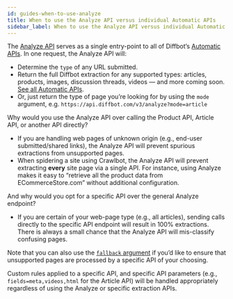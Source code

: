 ```yaml
---
id: guides-when-to-use-analyze
title: When to use the Analyze API versus individual Automatic APIs
sidebar_label: When to use the Analyze API versus individual Automatic APIs
---
```


<div class="entry-content">
		<p>The <a href="http://www.diffbot.com/products/automatic/analyze">Analyze API</a> serves as a single entry-point to all of Diffbot’s <a href="http://www.diffbot.com/products/automatic">Automatic APIs</a>. In one request, the Analyze API will:</p>
<ul>
<li>Determine the <code>type</code> of any URL submitted.</li>
<li>Return the full Diffbot extraction for any supported types: articles, products, images, discussion threads, videos — and more coming soon. <a href="http://www.diffbot.com/products/automatic">See all Automatic APIs</a>.</li>
<li>Or, just return the type of page you’re looking for by using the <code>mode</code> argument, e.g. <code>https://api.diffbot.com/v3/analyze?mode=article</code>
</li>
</ul>
<p>Why would you use the Analyze API over calling the Product API, Article API, or another API directly?</p>
<ul>
<li>If you are handling web pages of unknown origin (e.g., end-user submitted/shared links), the Analyze API will prevent spurious extractions from unsupported pages.</li>
<li>When spidering a site using Crawlbot, the Analyze API will prevent extracting <strong>every</strong> site page via a single API. For instance, using Analyze makes it easy to “retrieve all the product data from ECommerceStore.com” without additional configuration.</li>
</ul>
<p>And why would you opt for a specific API over the general Analyze endpoint?</p>
<ul>
<li>If you are certain of your web-page type (e.g., all articles), sending calls directly to the specific API endpoint will result in 100% extractions. There is always a small chance that the Analyze API will mis-classify confusing pages.</li>
</ul>
<p>Note that you can also use the <a title="The Analyze API “fallback” argument" href="guides-analyze-api-fallback"><code>fallback</code> argument</a> if you’d like to ensure that unsupported pages are processed by a specific API of your choosing.</p>
<p>Custom rules applied to a specific API, and specific API parameters (e.g., <code>fields=meta,videos,html</code> for the Article API) will be handled appropriately regardless of using the Analyze or specific extraction APIs.</p>
			</div>
